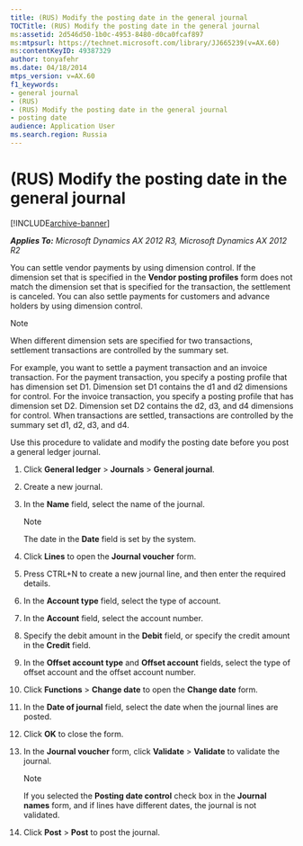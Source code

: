 ```yaml
---
title: (RUS) Modify the posting date in the general journal
TOCTitle: (RUS) Modify the posting date in the general journal
ms:assetid: 2d546d50-1b0c-4953-8480-d0ca0fcaf897
ms:mtpsurl: https://technet.microsoft.com/library/JJ665239(v=AX.60)
ms:contentKeyID: 49387329
author: tonyafehr
ms.date: 04/18/2014
mtps_version: v=AX.60
f1_keywords:
- general journal
- (RUS)
- (RUS) Modify the posting date in the general journal
- posting date
audience: Application User
ms.search.region: Russia
---
```


# (RUS) Modify the posting date in the general journal 


[!INCLUDE[archive-banner](includes/archive-banner.md)]


_**Applies To:** Microsoft Dynamics AX 2012 R3, Microsoft Dynamics AX 2012 R2_

You can settle vendor payments by using dimension control. If the dimension set that is specified in the **Vendor posting profiles** form does not match the dimension set that is specified for the transaction, the settlement is canceled. You can also settle payments for customers and advance holders by using dimension control.


> [!NOTE]
> <P>When different dimension sets are specified for two transactions, settlement transactions are controlled by the summary set.</P>
> <P>For example, you want to settle a payment transaction and an invoice transaction. For the payment transaction, you specify a posting profile that has dimension set D1. Dimension set D1 contains the d1 and d2 dimensions for control. For the invoice transaction, you specify a posting profile that has dimension set D2. Dimension set D2 contains the d2, d3, and d4 dimensions for control. When transactions are settled, transactions are controlled by the summary set d1, d2, d3, and d4.</P>



Use this procedure to validate and modify the posting date before you post a general ledger journal.

1.  Click **General ledger** \> **Journals** \> **General journal**.

2.  Create a new journal.

3.  In the **Name** field, select the name of the journal.
    

    > [!NOTE]
    > <P>The date in the <STRONG>Date</STRONG> field is set by the system.</P>



4.  Click **Lines** to open the **Journal voucher** form.

5.  Press CTRL+N to create a new journal line, and then enter the required details.

6.  In the **Account type** field, select the type of account.

7.  In the **Account** field, select the account number.

8.  Specify the debit amount in the **Debit** field, or specify the credit amount in the **Credit** field.

9.  In the **Offset account type** and **Offset account** fields, select the type of offset account and the offset account number.

10. Click **Functions** \> **Change date** to open the **Change date** form.

11. In the **Date of journal** field, select the date when the journal lines are posted.

12. Click **OK** to close the form.

13. In the **Journal voucher** form, click **Validate** \> **Validate** to validate the journal.
    

    > [!NOTE]
    > <P>If you selected the <STRONG>Posting date control</STRONG> check box in the <STRONG>Journal names</STRONG> form, and if lines have different dates, the journal is not validated.</P>



14. Click **Post** \> **Post** to post the journal.

  


